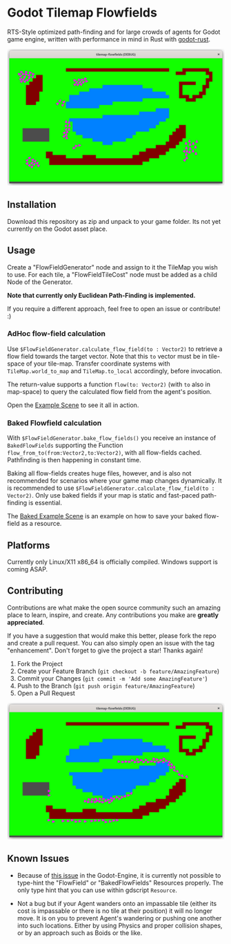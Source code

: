 # Godot Tilemap Flowfields

RTS-Style optimized path-finding and for large crowds of agents for Godot game engine, written with performance in mind in Rust with [godot-rust](https://godot-rust.github.io).

<div align="center">
  <a href="https://github.com/arnemileswinter/godot-tilemap-flowfields">
    <img src=".screenshots/screenshot1.png" alt="Screenshot 1">
  </a>
</div>


## Installation

Download this repository as zip and unpack to your game folder.
Its not yet currently on the Godot asset place.

## Usage

Create a "FlowFieldGenerator" node and assign to it the TileMap you wish to use.
For each tile, a "FlowFieldTileCost" node must be added as a child Node of the Generator. 

**Note that currently only Euclidean Path-Finding is implemented.**

If you require a different approach, feel free to open an issue or contribute! :)

### AdHoc flow-field calculation

Use `$FlowFieldGenerator.calculate_flow_field(to : Vector2)` to retrieve a flow field towards the target vector.
Note that this `to` vector must be in tile-space of your tile-map. Transfer coordinate systems with `TileMap.world_to_map` and `TileMap.to_local` accordingly, before invocation.

The return-value supports a function `flow(to: Vector2)` (with `to` also in map-space) to query the calculated flow field from the agent's position.

Open the [Example Scene](https://github.com/arnemileswinter/godot-tilemap-flowfields/tree/main/addons/tilemap_flowfields/examples/adhoc) to see it all in action.

### Baked Flowfield calculation

With `$FlowFieldGenerator.bake_flow_fields()` you receive an instance of `BakedFlowFields` supporting the Function `flow_from_to(from:Vector2,to:Vector2)`, with all flow-fields cached. Pathfinding is then happening in constant time.

Baking all flow-fields creates huge files, however, and is also not recommended for scenarios where your game map changes dynamically. It is recommended to use `$FlowFieldGenerator.calculate_flow_field(to : Vector2)`.
Only use baked fields if your map is static and fast-paced path-finding is essential.

The [Baked Example Scene](https://github.com/arnemileswinter/godot-tilemap-flowfields/tree/main/addons/tilemap_flowfields/examples/adhoc) is an example on how to save your baked flow-field as a resource.

## Platforms

Currently only Linux/X11 x86_64 is officially compiled.
Windows support is coming ASAP.

## Contributing

Contributions are what make the open source community such an amazing place to learn, inspire, and create. Any contributions you make are **greatly appreciated**.

If you have a suggestion that would make this better, please fork the repo and create a pull request. You can also simply open an issue with the tag "enhancement".
Don't forget to give the project a star! Thanks again!

1. Fork the Project
2. Create your Feature Branch (`git checkout -b feature/AmazingFeature`)
3. Commit your Changes (`git commit -m 'Add some AmazingFeature'`)
4. Push to the Branch (`git push origin feature/AmazingFeature`)
5. Open a Pull Request

<div align="center">
  <a href="https://github.com/arnemileswinter/godot-tilemap-flowfields">
    <img src=".screenshots/screenshot2.png" alt="Screenshot 2">
  </a>
</div>

## Known Issues

- Because of [this issue](https://github.com/godot-rust/godot-rust/issues/905) in the Godot-Engine, it is currently not possible to type-hint the "FlowField" or "BakedFlowFields" Resources properly.
The only type hint that you can use within gdscript `Resource`.

- Not a bug but if your Agent wanders onto an impassable tile (either its cost is impassable or there is no tile at their position) it will no longer move. It is on you to prevent Agent's wandering or pushing one another into such locations. Either by using Physics and proper collision shapes, or by an approach such as Boids or the like.
